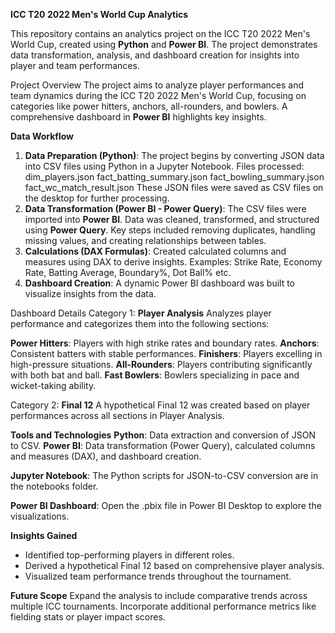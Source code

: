 **ICC T20 2022 Men's World Cup Analytics**

This repository contains an analytics project on the ICC T20 2022 Men's World Cup, created using **Python** and **Power BI**. 
The project demonstrates data transformation, analysis, and dashboard creation for insights into player and team performances.

Project Overview
The project aims to analyze player performances and team dynamics during the ICC T20 2022 Men's World Cup, focusing on categories like power hitters, anchors, 
all-rounders, and bowlers. A comprehensive dashboard in **Power BI** highlights key insights.

**Data Workflow**
1. **Data Preparation (Python)**:
The project begins by converting JSON data into CSV files using Python in a Jupyter Notebook.
Files processed:
dim_players.json
fact_batting_summary.json
fact_bowling_summary.json
fact_wc_match_result.json
These JSON files were saved as CSV files on the desktop for further processing.
2. **Data Transformation (Power BI - Power Query)**:
The CSV files were imported into **Power BI**.
Data was cleaned, transformed, and structured using **Power Query**.
Key steps included removing duplicates, handling missing values, and creating relationships between tables.
3. **Calculations (DAX Formulas)**:
Created calculated columns and measures using DAX to derive insights.
Examples: Strike Rate, Economy Rate, Batting Average, Boundary%, Dot Ball% etc.
4. **Dashboard Creation**:
A dynamic Power BI dashboard was built to visualize insights from the data.

Dashboard Details
Category 1: **Player Analysis**
Analyzes player performance and categorizes them into the following sections:

**Power Hitters**: Players with high strike rates and boundary rates.
**Anchors**: Consistent batters with stable performances.
**Finishers**: Players excelling in high-pressure situations.
**All-Rounders**: Players contributing significantly with both bat and ball.
**Fast Bowlers**: Bowlers specializing in pace and wicket-taking ability.


Category 2: **Final 12**
A hypothetical Final 12 was created based on player performances across all sections in Player Analysis.

**Tools and Technologies**
**Python**: Data extraction and conversion of JSON to CSV.
**Power BI**: Data transformation (Power Query), calculated columns and measures (DAX), and dashboard creation.

**Jupyter Notebook**:
The Python scripts for JSON-to-CSV conversion are in the notebooks folder.

**Power BI Dashboard**:
Open the .pbix file in Power BI Desktop to explore the visualizations.

**Insights Gained**
- Identified top-performing players in different roles.
- Derived a hypothetical Final 12 based on comprehensive player analysis.
- Visualized team performance trends throughout the tournament.

**Future Scope**
Expand the analysis to include comparative trends across multiple ICC tournaments.
Incorporate additional performance metrics like fielding stats or player impact scores.

